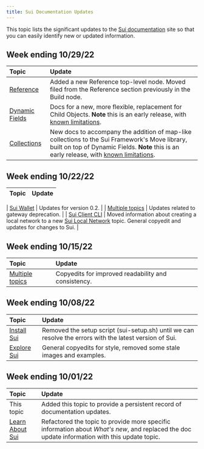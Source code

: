 ```yaml
---
title: Sui Documentation Updates
---
```


This topic lists the significant updates to the [Sui documentation](https://docs.sui.io) site so that you can easily identify new or updated information. 

## Week ending 10/29/22

| Topic | Update | 
| :------ | :------- |
| [Reference](../reference) | Added a new Reference top-level node. Moved filed from the Reference section previously in the Build node. |
| [Dynamic Fields](../build/programming-with-objects/ch5-dynamic-fields.md) | Docs for a new, more flexible, replacement for Child Objects.  **Note** this is an early release, with [known limitations](../build/programming-with-objects/ch5-dynamic-fields.md#current-limitations). |
| [Collections](../build/programming-with-objects/ch6-collections.md) | New docs to accompany the addition of map-like collections to the Sui Framework's Move library, built on top of Dynamic Fields. **Note** this is an early release, with [known limitations](../build/programming-with-objects/ch6-collections.md#current-limitations). |


## Week ending 10/22/22

| Topic | Update | 
| :------ | :------- |

| [Sui Wallet](../explore/wallet-browser.md) | Updates for version 0.2. |
| [Multiple topics](https://github.com/MystenLabs/sui/pull/5266) | Updates related to gateway deprecation. |
| [Sui Client CLI](../build/cli-client.md) | Moved information about creating a local network to a new [Sui Local Network](../build/sui-local-network.md) topic. General copyedit and updates for changes to Sui. |

## Week ending 10/15/22

| Topic | Update | 
| :------ | :------- |
| [Multiple topics](https://github.com/MystenLabs/sui/pull/4960/files) | Copyedits for improved readability and consistency. |

## Week ending 10/08/22

| Topic | Update | 
| :------ | :------- |
| [Install Sui](../build/install.md) | Removed the setup script (sui-setup.sh) until we can resolve the errors with the latest version of Sui. |
| [Explore Sui](../explore/index.md) | General copyedits for style, removed some stale images and examples. |


## Week ending 10/01/22

| Topic | Update | 
| :------ | :------- |
| This topic | Added this topic to provide a persistent record of documentation updates. |
| [Learn About Sui](../learn/index.md) | Refactored the topic to provide more specific information about *What's new*, and replaced the doc update information with this update topic. |

